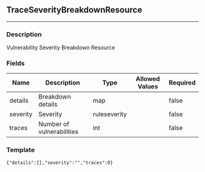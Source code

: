 ## TraceSeverityBreakdownResource
---
### Description
Vulnerability Severity Breakdown Resource
### Fields
| Name | Description | Type | Allowed Values | Required |
| ---- | ----------- | ---- | -------------- | -------- |
| details | Breakdown details | map |  | false |
| severity | Severity | ruleseverity |  | false |
| traces | Number of vulnerabilities | int |  | false |
### Template
```
{"details":{},"severity":"","traces":0}
```
